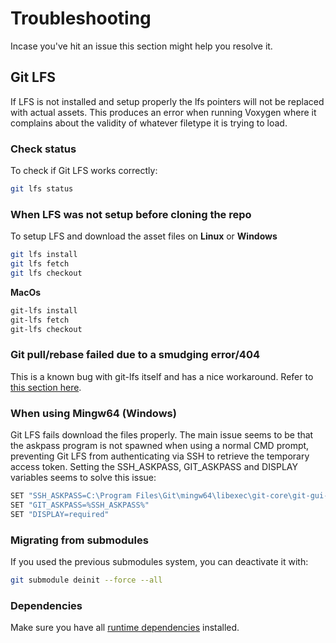 # Troubleshooting

Incase you've hit an issue this section might help you resolve it.

## Git LFS

If LFS is not installed and setup properly the lfs pointers will not be replaced with actual assets. This produces an error when running Voxygen where it complains about the validity of whatever filetype it is trying to load.

### Check status

To check if Git LFS works correctly:

```bash
git lfs status
```

### When LFS was not setup before cloning the repo

To setup LFS and download the asset files on **Linux** or **Windows**

```bash
git lfs install
git lfs fetch
git lfs checkout
```

**MacOs**

```bash
git-lfs install
git-lfs fetch
git-lfs checkout
```

### Git pull/rebase failed due to a smudging error/404

This is a known bug with git-lfs itself and has a nice workaround. Refer to [this section here](https://book.veloren.net/contributors/before-you-contribute.html#forking).

### When using Mingw64 (Windows)

Git LFS fails download the files properly. The main issue seems to be that the askpass program is not spawned when using a normal CMD prompt, preventing Git LFS from authenticating via SSH to retrieve the temporary access token. Setting the SSH_ASKPASS, GIT_ASKPASS and DISPLAY variables seems to solve this issue:

```bash
SET "SSH_ASKPASS=C:\Program Files\Git\mingw64\libexec\git-core\git-gui--askpass"
SET "GIT_ASKPASS=%SSH_ASKPASS%"
SET "DISPLAY=required"
```

### Migrating from submodules

If you used the previous submodules system, you can deactivate it with:

```bash
git submodule deinit --force --all
```

### Dependencies

Make sure you have all [runtime dependencies](../introduction/download.md#runtime-dependencies) installed.
